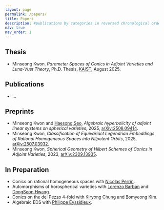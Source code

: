 ```yaml
---
layout: page
permalink: /papers/
title: Papers
description: #publications by categories in reversed chronological order. generated by jekyll-scholar.
nav: true
nav_order: 1
---
```


## Thesis
* Minseong Kwon, *Parameter Spaces of Conics in Adjoint Varieties and Luna-Vust Theory*, Ph.D. Thesis, [KAIST](https://library.kaist.ac.kr/search/ctlgSearch/posesn/view.do?bibctrlno=1142956&se=t0&ty=B&_csrf=6574c1ac-5478-454e-95b7-cf69652264c1), August 2025.

## Publications
* ...

## Preprints
* Minseong Kwon and [Haesong Seo](https://sites.google.com/view/haesongseo/home), *Algebraic hyperbolicity of adjoint linear systems on spherical varieties*, 2025, [arXiv:2508.09414](https://arxiv.org/abs/2508.09414).
* Minseong Kwon, *Classification of Equivariant Legendrian Embeddings of Rational Homogeneous Spaces into Nilpotent Orbits*, 2025, [arXiv:2507.03932](https://arxiv.org/abs/2507.03932).
* Minseong Kwon, *Spherical Geometry of Hilbert Schemes of Conics in Adjoint Varieties*, 2023, [arXiv:2309.13935](https://arxiv.org/abs/2309.13935).

## In Preparation
* Conics on rational homogeneous spaces with [Nicolas Perrin](https://perso.pages.math.cnrs.fr/users/nicolas.perrin/).
* Automorphisms of horospherical varieties with [Lorenzo Barban](https://sites.google.com/view/lorenzobarban/) and [DongSeon Hwang](https://ccg.ibs.re.kr/members/).
* Conics on the del Pezzo 4-fold with [Kiryong Chung](https://sites.google.com/site/kiryongchung/home) and Bomyeong Kim.
* Algebraic EDS with [Philippe Eyssidieux](https://www-fourier.univ-grenoble-alpes.fr/%7Eeyssi/).
